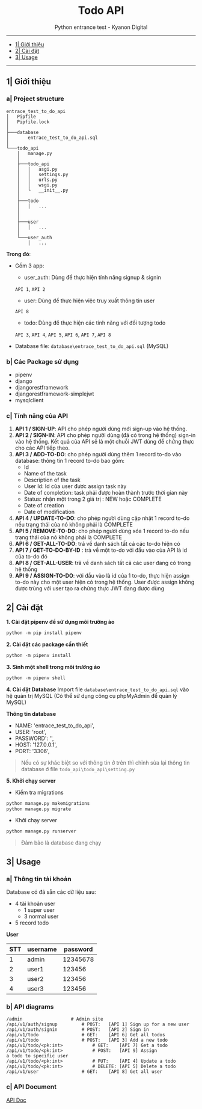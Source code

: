 <div align="center">

# Todo API
Python entrance test - Kyanon Digital
  
</div>

---

- [1| Giới thiệu](#1-giới-thiệu)
- [2| Cài đặt](#2-cài-đặt)
- [3| Usage](#3-usage)

---

## 1| Giới thiệu
### a| Project structure
```
entrace_test_to_do_api
│   Pipfile
│   Pipfile.lock
│
├───database
│       entrace_test_to_do_api.sql
│
└───todo_api
    │   manage.py
    │
    ├───todo_api
    │   │   asgi.py
    │   │   settings.py
    │   │   urls.py
    │   │   wsgi.py
    │   └   __init__.py
    │   
    ├───todo
    │   │   ...
    │
    │
    ├───user
    │   │   ...
    │
    └───user_auth
        │   ...

```


**Trong đó**:
+ Gồm 3 app: 
	+ user_auth: Dùng để thực hiện tính năng signup & signin 

	`API 1`, `API 2`
	+ user: Dùng để thực hiện việc truy xuất thông tin user

	`API 8`
	+ todo: Dùng để thực hiện các tính năng với đối tượng todo

	`API 3`, `API 4`, `API 5`, `API 6`, `API 7`, `API 8`
+ Database file: ```database\entrace_test_to_do_api.sql``` (MySQL)

### b| Các Package sử dụng
+ pipenv
+ django
+ djangorestframework
+ djangorestframework-simplejwt
+ mysqlclient

### c| Tính năng của API
1. **API 1 / SIGN-UP**: API cho phép người dùng mới sign-up vào hệ thống. 
2. **API 2 / SIGN-IN**: API cho phép người dùng (đã có trong hệ thống) sign-in vào hệ thống. Kết quả của API sẽ là một chuỗi JWT dùng để chứng thực cho các API tiếp theo. 
3. **API 3 / ADD-TO-DO**: cho phép người dùng thêm 1 record to-do vào database: thông tin 1 record to-do bao gồm: 
	- Id 
	- Name of the task 
	- Description of the task 
	- User Id: Id của user được assign task này 
	- Date of completion: task phải được hoàn thành trước thời gian này 
	- Status: nhận một trong 2 giá trị : NEW hoặc COMPLETE 
	- Date of creation 
	- Date of modification 
4. **API 4 / UPDATE-TO-DO**: cho phép người dùng cập nhật 1 record to-do nếu trạng thái của nó không phải là COMPLETE 
5. **API 5 / REMOVE-TO-DO**: cho phép người dùng xóa 1 record to-do nếu trạng thái của nó không phải là COMPLETE 
6. **API 6 / GET-ALL-TO-DO**: trả về danh sách tất cả các to-do hiện có
7. **API 7 / GET-TO-DO-BY-ID** : trả về một to-do với đầu vào của API là id của to-do đó 
8. **API 8 / GET-ALL-USER**: trả về danh sách tất cả các user đang có trong hệ thống 
9. **API 9 / ASSIGN-TO-DO**: với đầu vào là id của 1 to-do, thực hiện assign to-do này cho một user hiện có trong hệ thống. User được assign không được trùng với user tạo ra chứng thực JWT đang được dùng

## 2| Cài đặt

**1. Cài đặt pipenv để sử dụng môi trường ảo**
```python
python -m pip install pipenv
```

**2. Cài đặt các package cần thiết**
```python
python -m pipenv install 
```

**3. Sinh một shell trong môi trường ảo**
```python
python -m pipenv shell
```

**4. Cài đặt Database**
Import file ```database\entrace_test_to_do_api.sql``` vào hệ quản trị MySQL (Có thể sử dụng công cụ phpMyAdmin để quản lý MySQL)

**Thông tin database**
+ NAME: 'entrace_test_to_do_api',
+ USER: 'root',
+ PASSWORD': '',
+ HOST: '127.0.0.1',
+ PORT: '3306',

> Nếu có sự khác biệt so với thông tin ở trên thì chỉnh sửa lại thông tin database ở file ```todo_api\todo_api\setting.py```

**5. Khởi chạy server**


+ Kiểm tra mỉgrations
```python
python manage.py makemigrations
python manage.py migrate
```

+ Khởi chạy server
```python
python manage.py runserver
```

> Đảm bảo là database đang chạy

## 3| Usage

### a| Thông tin tài khoản
Database có đã sẵn các dữ liệu sau:

+ 4 tài khoản user
	+ 1 super user
	+ 3 normal user
+ 5 record todo

**User**

| STT | username | password |
|-----|----------|----------|
| 1   | admin    | 12345678 |
| 2   | user1    | 123456   |
| 3   | user2    | 123456   |
| 4   | user3    | 123456   |

### b| API diagrams

```text
/admin					# Admin site
/api/v1/auth/signup			# POST:   [API 1] Sign up for a new user
/api/v1/auth/signin			# POST:   [API 2] Sign in
/api/v1/todo				# GET:    [API 6] Get all todos
/api/v1/todo				# POST:   [API 3] Add a new todo
/api/v1/todo/<pk:int>			# GET:    [API 7] Get a todo
/api/v1/todo/<pk:int>			# POST:   [API 9] Assign a todo to specific user
/api/v1/todo/<pk:int>			# PUT:    [API 4] Update a todo
/api/v1/todo/<pk:int>			# DELETE: [API 5] Delete a todo
/api/v1/user				# GET:    [API 8] Get all user

```

### c| API Document
[API Doc](https://github.com/Merevoli-DatLuu/entrace_test_to_do_api/wiki/API-Documentation-V1)
